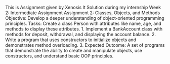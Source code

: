 This is Assignment given by Xenosis It Solution during my internship
Week 2: Intermediate Assignment
Assignment 2: Classes, Objects, and
Methods
Objective: Develop a deeper understanding of
object-oriented programming principles.
Tasks:
Create a class Person with attributes like name,
age, and methods to display these attributes.
1.
Implement a BankAccount class with methods
for deposit, withdrawal, and displaying the
account balance.
2.
Write a program that uses constructors to
initialize objects and demonstrates method
overloading.
3.
Expected Outcome: A set of programs that
demonstrate the ability to create and manipulate
objects, use constructors, and understand basic OOP
principles.
